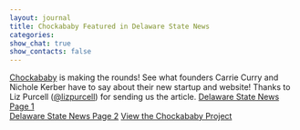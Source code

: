 ```yaml
---
layout: journal
title: Chockababy Featured in Delaware State News
categories: 
show_chat: true
show_contacts: false
---
```


<a href="http://www.chockababy.com" target="_blank">Chockababy</a> is making the rounds! See what founders Carrie Curry and Nichole Kerber have to say about their new startup and website! Thanks to Liz Purcell (<a href="http://twitter.com/lizpurcell" target="_blank">@lizpurcell</a>) for sending us the article. <a href="/sites/default/files/dsn-page-1.pdf">Delaware State News Page 1</a><br /><a href="/sites/default/files/dsn-page-2.pdf">Delaware State News Page 2</a> <a href="http://www.inclind.com/our-work/chockababy/detail.htm">View the Chockababy Project</a>